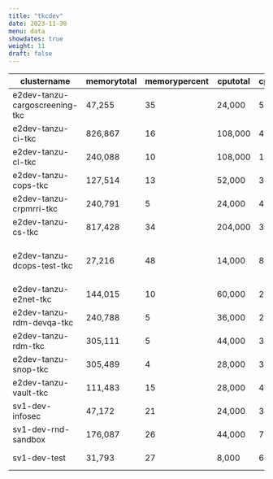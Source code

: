 ```yaml
---
title: "tkcdev"
date: 2023-11-30
menu: data
showdates: true
weight: 11
draft: false
---
```

<!--more-->
| clustername                    | memorytotal | memorypercent | cputotal | cpupercent | nodecount | health  | message                            |
| ------------------------------ | ----------- | ------------- | -------- | ---------- | --------- | ------- | ---------------------------------- |
| e2dev-tanzu-cargoscreening-tkc |      47,255 |            35 |   24,000 |         56 |         6 | HEALTHY | Cluster is healthy                 |
| e2dev-tanzu-ci-tkc             |     826,867 |            16 |  108,000 |         47 |         9 | HEALTHY | Cluster is healthy                 |
| e2dev-tanzu-cl-tkc             |     240,088 |            10 |  108,000 |         17 |         9 | HEALTHY | Cluster is healthy                 |
| e2dev-tanzu-cops-tkc           |     127,514 |            13 |   52,000 |         34 |         8 | HEALTHY | Cluster is healthy                 |
| e2dev-tanzu-crpmrri-tkc        |     240,791 |             5 |   24,000 |         41 |         6 | HEALTHY | Cluster is healthy                 |
| e2dev-tanzu-cs-tkc             |     817,428 |            34 |  204,000 |         31 |        27 | HEALTHY | Cluster is healthy                 |
| e2dev-tanzu-dcops-test-tkc     |      27,216 |            48 |   14,000 |         80 |         5 | WARNING | 1 worker node is in UNKNOWN state. |
| e2dev-tanzu-e2net-tkc          |     144,015 |            10 |   60,000 |         20 |         6 | HEALTHY | Cluster is healthy                 |
| e2dev-tanzu-rdm-devqa-tkc      |     240,788 |             5 |   36,000 |         28 |         6 | HEALTHY | Cluster is healthy                 |
| e2dev-tanzu-rdm-tkc            |     305,111 |             5 |   44,000 |         32 |         7 | HEALTHY | Cluster is healthy                 |
| e2dev-tanzu-snop-tkc           |     305,489 |             4 |   28,000 |         37 |         5 | HEALTHY | Cluster is healthy                 |
| e2dev-tanzu-vault-tkc          |     111,483 |            15 |   28,000 |         49 |         7 | HEALTHY | Cluster is healthy                 |
| sv1-dev-infosec                |      47,172 |            21 |   24,000 |         38 |         6 | HEALTHY | Cluster is healthy                 |
| sv1-dev-rnd-sandbox            |     176,087 |            26 |   44,000 |         70 |         7 | HEALTHY | Cluster is healthy                 |
| sv1-dev-test                   |      31,793 |            27 |    8,000 |         69 |         2 | HEALTHY | Cluster is healthy                 |
